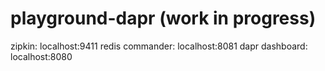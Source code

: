 # playground-dapr (work in progress)



zipkin: localhost:9411
redis commander: localhost:8081
dapr dashboard: localhost:8080